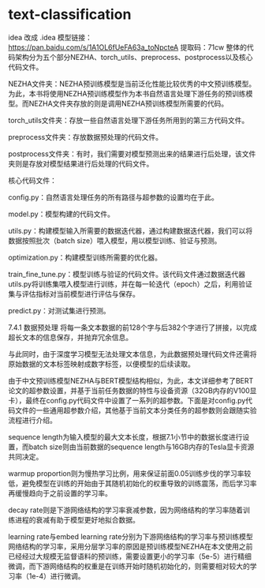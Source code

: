 # text-classification
idea 改成 .idea
模型链接：https://pan.baidu.com/s/1A1OL6fUeFA63a_toNpcteA 提取码：71cw
整体的代码架构分为五个部分NEZHA、torch_utils、preprocess、postprocess以及核心代码文件。

NEZHA文件夹：NEZHA预训练模型是当前泛化性能比较优秀的中文预训练模型。为此，本书将使用NEZHA预训练模型作为本书自然语言处理下游任务的预训练模型。而NEZHA文件夹存放的则是调用NEZHA预训练模型所需要的代码。

torch_utils文件夹：存放一些自然语言处理下游任务所用到的第三方代码文件。

preprocess文件夹：存放数据预处理的代码文件。

postprocess文件夹：有时，我们需要对模型预测出来的结果进行后处理，该文件夹则是存放对模型结果进行后处理的代码文件。

核心代码文件：

config.py：自然语言处理任务的所有路径与超参数的设置均在于此。

model.py：模型构建的代码文件。

utils.py：构建模型输入所需要的数据迭代器，通过构建数据迭代器，我们可以将数据按照批次（batch size）喂入模型，用以模型训练、验证与预测。

optimization.py：构建模型训练所需要的优化器。

train_fine_tune.py：模型训练与验证的代码文件。该代码文件通过数据迭代器utils.py将训练集喂入模型进行训练，并在每一轮迭代（epoch）之后，利用验证集与评估指标对当前模型进行评估与保存。

predict.py：对测试集进行预测。


7.4.1 数据预处理
将每一条文本数据的前128个字与后382个字进行了拼接，以完成超长文本的信息保存，并抛弃冗余信息。

与此同时，由于深度学习模型无法处理文本信息，为此数据预处理代码文件还需将原始数据的文本标签映射成数字标签，以便模型的后续读取。

由于中文预训练模型NEZHA与BERT模型结构相似，为此，本文详细参考了BERT论文的超参数设置，并基于当前任务数据的特性与设备资源（32GB内存的V100显卡），最终在config.py代码文件中设置了一系列的超参数。下面是对config.py代码文件的一些通用超参数介绍，其他基于当前文本分类任务的超参数则会跟随实验流程进行介绍。

sequence length为输入模型的最大文本长度，根据7.1小节中的数据长度进行设置，而batch size则由当前数据的sequence length与16GB内存的Tesla显卡资源共同决定。

warmup proportion则为慢热学习比例，用来保证前面0.05训练步伐的学习率较低，避免模型在训练的开始由于其随机初始化的权重导致的训练震荡，而后学习率再缓慢趋向于之前设置的学习率。

decay rate则是下游网络结构的学习率衰减参数，因为网络结构的学习率随着训练进程的衰减有助于模型更好地拟合数据。

learning rate与embed learning rate分别为下游网络结构的学习率与预训练模型网络结构的学习率，采用分层学习率的原因是预训练模型NEZHA在本文使用之前已经经过大规模无监督语料的预训练，需要设置更小的学习率（5e-5）进行精细微调，而下游网络结构的权重是在训练开始时随机初始化的，则需要相对较大的学习率（1e-4）进行微调。
